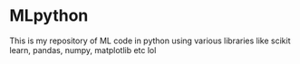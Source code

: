# MLpython
This is my repository of ML code in python using various libraries like scikit learn, pandas, numpy, matplotlib etc
lol
